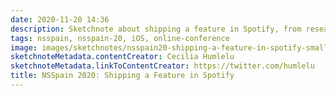 ```yaml
---
date: 2020-11-20 14:36
description: Sketchnote about shipping a feature in Spotify, from research to data analytics at NSSpain 2020
tags: nsspain, nsspain-20, iOS, online-conference
image: images/sketchnotes/nsspain20-shipping-a-feature-in-spotify-small.jpg
sketchnoteMetadata.contentCreator: Cecilia Humlelu
sketchnoteMetadata.linkToContentCreator: https://twitter.com/humlelu
title: NSSpain 2020: Shipping a Feature in Spotify
---
```

